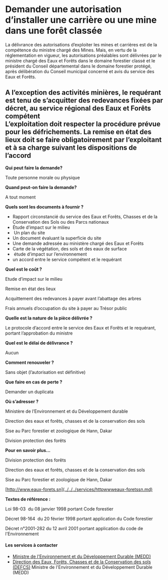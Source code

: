 # Demander une autorisation d’installer une carrière ou une mine dans une forêt classée

La délivrance des autorisations d’exploiter les mines et carrières est de la compétence du ministre chargé des Mines. Mais, en vertu de la réglementation en vigueur, les autorisations préalables sont délivrées par le ministre chargé des Eaux et Forêts dans le domaine forestier classé et le président du Conseil départemental dans le domaine forestier protégé, après délibération du Conseil municipal concerné et avis du service des Eaux et Forêts.  
  
A l’exception des activités minières, le requérant est tenu de s’acquitter des redevances fixées par décret, au service régional des Eaux et Forêts compétent  
L’exploitation doit respecter la procédure prévue pour les défrichements. La remise en état des lieux doit se faire obligatoirement par l’exploitant et à sa charge suivant les dispositions de l’accord
----------------------------------------------------------------------------------------------------------------------------------------------------------------------------------------------------------------------------------------------------------------------------------------------------------------------------------------------------------------------------------------------------------------------------------------------------------------------------------------------------------------------------------------------------------------------------------------------------------------------------------------------------------------------------------------------------------------------------------------------------------------------------------------------------------------------------------------------

**Qui peut faire la demande?**

Toute personne morale ou physique

**Quand peut-on faire la demande?**

A tout moment

**Quels sont les documents à fournir ?**

*   Rapport circonstancié du service des Eaux et Forêts, Chasses et de la Conservation des Sols ou des Parcs nationaux
*   Étude d’impact sur le milieu
*    Un plan du site
*   Un document évaluant la superficie du site
*   Une demande adressée au ministère chargé des Eaux et Forêts
*   Carte de la végétation, des sols et des eaux de surface
*    étude d’impact sur l’environnement
*   un accord entre le service compétent et le requérant

**Quel est le coût ?**

Etude d’impact sur le milieu

Remise en état des lieux

Acquittement des redevances à payer avant l’abattage des arbres

Frais annuels d’occupation du site à payer au Trésor public

**Quelle est la nature de la pièce délivrée ?**

Le protocole d’accord entre le service des Eaux et Forêts et le requérant, portant l’approbation du ministre  

**Quel est le délai de délivrance ?**

Aucun

**Comment renouveler ?**

Sans objet (l’autorisation est définitive)

**Que faire en cas de perte ?**

Demander un duplicata

**Où s’adresser ?**

Ministère de l’Environnement et du Développement durable

Direction des eaux et forêts, chasses et de la conservation des sols

Sise au Parc forestier et zoologique de Hann, Dakar

Division protection des forêts

**Pour en savoir plus…**

Division protection des forêts

Direction des eaux et forêts, chasses et de la conservation des sols

Sise au Parc forestier et zoologique de Hann, Dakar

[http://www.eaux-forets.sn](../../../services/httpwwweaux-foretssn.md)

**Textes de référence :**

Loi 98-03  du 08 janvier 1998 portant Code forestier

Décret 98-164  du 20 février 1998 portant application du Code forestier

Décret n°2001-282 du 12 avril 2001 portant application du code de l'Environnement

#### Les services à contacter

*   [Ministre de l'Environnement et du Développement Durable (MEDD)](../../../services/ministre-de-lenvironnement-et-du-developpement-durable-medd.md)
*   [Direction des Eaux, Forêts, Chasses et de la Conservation des sols (DEFCS)](../../../services/direction-des-eaux-forets-chasses-et-de-la-conservation-des-sols-defcs.md) Ministre de l'Environnement et du Développement Durable (MEDD)